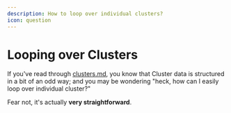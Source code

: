 ```yaml
---
description: How to loop over individual clusters?
icon: question
---
```


# Looping over Clusters

If you've read through [clusters.md](../../general/pcgex-101/clusters.md "mention"), you know that Cluster data is structured in a bit of an odd way; and you may be wondering "heck, how can I easily loop over individual cluster?"

Fear not, it's actually **very straightforward**.
